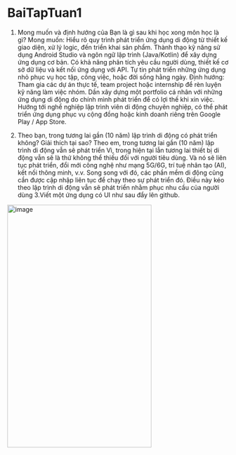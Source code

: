# BaiTapTuan1
1. Mong muốn và định hướng của Bạn là gì sau khi học xong môn học là gì?
  Mong muốn:
Hiểu rõ quy trình phát triển ứng dụng di động từ thiết kế giao diện, xử lý logic, đến triển khai sản phẩm.
Thành thạo kỹ năng sử dụng Android Studio và ngôn ngữ lập trình (Java/Kotlin) để xây dựng ứng dụng cơ bản.
Có khả năng phân tích yêu cầu người dùng, thiết kế cơ sở dữ liệu và kết nối ứng dụng với API.
Tự tin phát triển những ứng dụng nhỏ phục vụ học tập, công việc, hoặc đời sống hằng ngày.
  Định hướng:
Tham gia các dự án thực tế, team project hoặc internship để rèn luyện kỹ năng làm việc nhóm.
Dần xây dựng một portfolio cá nhân với những ứng dụng di động do chính mình phát triển để có lợi thế khi xin việc.
Hướng tới nghề nghiệp lập trình viên di động chuyên nghiệp, có thể phát triển ứng dụng phục vụ cộng đồng hoặc kinh doanh riêng trên Google Play / App Store.

2. Theo bạn, trong tương lai gần (10 năm) lập trình di động có phát triển không? Giải thích tại sao?
  Theo em, trong tương lai gần (10 năm) lập trình di động vẫn sẽ phát triển
  Vì, trong hiện tại lẫn tương lai thiết bị di động vẫn sẽ là thứ không thể thiếu đối với người tiêu dùng.
  Và nó sẽ liên tục phát triển, đổi mới công nghệ như mạng 5G/6G, trí tuệ nhân tạo (AI), kết nối thông minh, v.v.
  Song song với đó, các phần mềm di động cũng cần được cập nhập liên tục để chạy theo sự phát triển đó.
  Điều này kéo theo lập trình di động vẫn sẽ phát triển nhằm phục nhu cầu của người dùng
3.Viết một ứng dụng có UI như sau đẩy lên github.
<img width="328" height="554" alt="image" src="https://github.com/user-attachments/assets/3155ff70-fcfd-4126-870d-78a18c765c78" />
